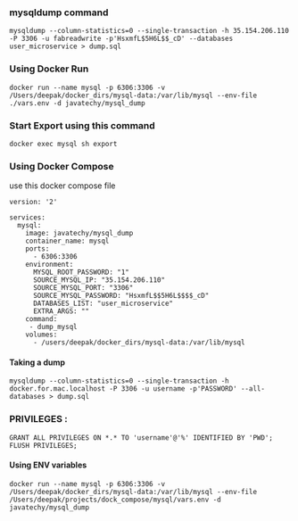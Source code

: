 ### mysqldump command 

```
mysqldump --column-statistics=0 --single-transaction -h 35.154.206.110 -P 3306 -u fabreadwrite -p'HsxmfL$5H6L$$_cD' --databases user_microservice > dump.sql
```
### Using Docker Run


```
docker run --name mysql -p 6306:3306 -v /Users/deepak/docker_dirs/mysql-data:/var/lib/mysql --env-file ./vars.env -d javatechy/mysql_dump
```

### Start Export using this command

```
docker exec mysql sh export
```

### Using Docker Compose 

use this docker compose file

```
version: '2'
 
services:
  mysql:
    image: javatechy/mysql_dump
    container_name: mysql
    ports:
      - 6306:3306
    environment:
      MYSQL_ROOT_PASSWORD: "1"
      SOURCE_MYSQL_IP: "35.154.206.110"
      SOURCE_MYSQL_PORT: "3306"
      SOURCE_MYSQL_PASSWORD: "HsxmfL$$5H6L$$$$_cD"
      DATABASES_LIST: "user_microservice"
      EXTRA_ARGS: ""
    command:
     - dump_mysql
    volumes:
      - /users/deepak/docker_dirs/mysql-data:/var/lib/mysql
```

#### Taking a dump

```
mysqldump --column-statistics=0 --single-transaction -h docker.for.mac.localhost -P 3306 -u username -p'PASSWORD' --all-databases > dump.sql
```

### PRIVILEGES :

```
GRANT ALL PRIVILEGES ON *.* TO 'username'@'%' IDENTIFIED BY 'PWD';
FLUSH PRIVILEGES;
```


#### Using ENV variables

```
docker run --name mysql -p 6306:3306 -v /Users/deepak/docker_dirs/mysql-data:/var/lib/mysql --env-file /Users/deepak/projects/dock_compose/mysql/vars.env -d javatechy/mysql_dump
```